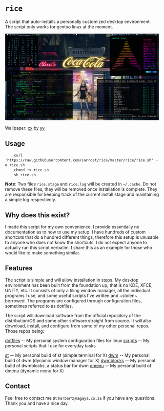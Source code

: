 # `rice`

A script that auto-installs a personally customized desktop environment. The script only works for gentoo linux at the moment.

![Desktop Preview](previews/desktop.png "Desktop Preview")

Wallpaper: [xx](xx) by [yy](yy)

## Usage

```
	curl 'https://raw.githubusercontent.com/sarrost/rice/master/rice/rice.sh' -o rice.sh
	chmod +x rice.sh
	sh rice.sh
```

**Note:** Two files `rice.stage` and `rice.log` will be created in `~/.cache`. Do not remove these files, they will be removed once installation is complete. They are responsible for keeping track of the current install stage and maintaining a simple log respectively.

## Why does this exist?

I made this script for my own convenience. I provide essentially no documentation as to how to use my setup. I have hundreds of custom shortcuts that do a hundred different things, therefore this setup is unusable to anyone who does not know the shortcuts. I do not expect anyone to actually run this script verbatim. I share this as an example for those who would like to make something similar.

## Features

The script is simple and will allow installation in steps. My desktop environment has been built from the foundation up, that is no KDE, XFCE, UNITY, etc. It consists of only a tiling window manager, all the individual programs I use, and some useful scripts I've written and ~stolen~ borrowed. The programs are configured through configuration files, sometimes referred to as dotfiles.

The script will download software from the official repository of the distribution/OS and some other software straight from source. It will also download, install, and configure from some of my other personal repos. Those repos being:

[dotfiles](dotfiles)   -- My personal system configuration files for linux
[scripts](scripts)    -- My personal scripts that I use for everyday tasks

[st](st)         -- My personal build of st (simple terminal for X)
[dwm](dwm)        -- My personal build of dwm (dynamic window manager for X)
[dwmblocks](dwmblocks)  -- My personal build of dwmblocks, a status bar for dwm
[dmenu](dmenu)      -- My personal build of dmenu (dynamic menu for X)

## Contact

Feel free to contact me at `herbert@magaya.co.za` if you have any questions. Thank you and have a nice day.
